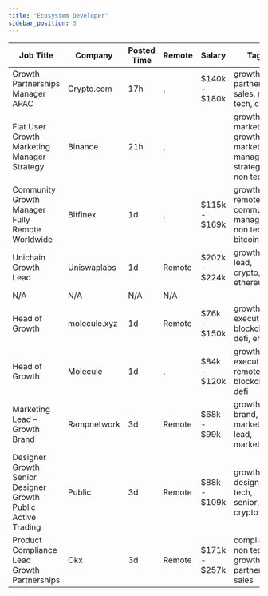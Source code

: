 ```yaml
---
title: "Ecosystem Developer"
sidebar_position: 3
---
```


| Job Title | Company | Posted Time | Remote | Salary | Tags | Apply Link |
|-----------|---------|-------------|--------|--------|------|------------|
| Growth Partnerships Manager APAC | Crypto.com | 17h | , | $140k - $180k | growth, partnership, sales, non tech, crypto | [Apply](https://web3.career/growth-partnerships-manager-apac-crypto-com/105812) |
| Fiat User Growth Marketing Manager Strategy | Binance | 21h | , |  | growth marketing, growth, marketing manager, strategy, non tech | [Apply](https://web3.career/fiat-user-growth-marketing-manager-strategy-binance/105802) |
| Community Growth Manager Fully Remote Worldwide | Bitfinex | 1d | , | $115k - $169k | growth, remote, community manager, non tech, bitcoin | [Apply](https://web3.career/community-growth-manager-fully-remote-worldwide-bitfinex/105782) |
| Unichain Growth Lead | Uniswaplabs | 1d | Remote | $202k - $224k | growth, lead, crypto, defi, ethereum | [Apply](https://web3.career/unichain-growth-lead-uniswaplabs/105776) |
| N/A | N/A | N/A | N/A |  |  | [Apply](https://web3.career/metana) |
| Head of Growth | molecule.xyz | 1d | Remote | $76k - $150k | growth, executive, blockchain, defi, erc 20 | [Apply](https://web3.career/head-of-growth-molecule-xyz/105770) |
| Head of Growth | Molecule | 1d | , | $84k - $120k | growth, executive, remote, blockchain, defi | [Apply](https://web3.career/head-of-growth-molecule/105726) |
| Marketing Lead – Growth Brand | Rampnetwork | 3d | Remote | $68k - $99k | growth, brand, lead, marketing lead, marketing | [Apply](https://web3.career/marketing-lead-growth-brand-rampnetwork/104615) |
| Designer Growth Senior Designer Growth Public Active Trading | Public | 3d | Remote | $88k - $109k | growth, design, non tech, senior, crypto | [Apply](https://web3.career/designer-growth-senior-designer-growth-public-active-trading-public/105601) |
| Product Compliance Lead Growth Partnerships | Okx | 3d | Remote | $171k - $257k | compliance, non tech, growth, partnership, sales | [Apply](https://web3.career/product-compliance-lead-growth-partnerships-okx/104607) |
